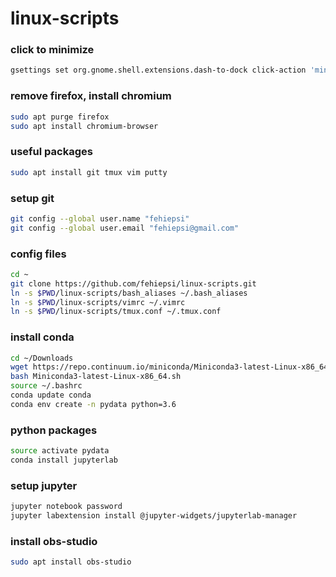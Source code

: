 # linux-scripts

### click to minimize
```sh
gsettings set org.gnome.shell.extensions.dash-to-dock click-action 'minimize'
```

### remove firefox, install chromium
```sh
sudo apt purge firefox
sudo apt install chromium-browser
```

### useful packages
```sh
sudo apt install git tmux vim putty
```

### setup git
```sh
git config --global user.name "fehiepsi"
git config --global user.email "fehiepsi@gmail.com"
```

### config files
```sh
cd ~
git clone https://github.com/fehiepsi/linux-scripts.git
ln -s $PWD/linux-scripts/bash_aliases ~/.bash_aliases
ln -s $PWD/linux-scripts/vimrc ~/.vimrc
ln -s $PWD/linux-scripts/tmux.conf ~/.tmux.conf
```

### install conda
```sh
cd ~/Downloads
wget https://repo.continuum.io/miniconda/Miniconda3-latest-Linux-x86_64.sh
bash Miniconda3-latest-Linux-x86_64.sh
source ~/.bashrc
conda update conda
conda env create -n pydata python=3.6
```

### python packages
```sh
source activate pydata
conda install jupyterlab
```

### setup jupyter
```sh
jupyter notebook password
jupyter labextension install @jupyter-widgets/jupyterlab-manager
```

### install obs-studio
```sh
sudo apt install obs-studio
```
